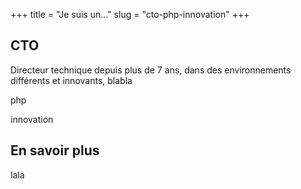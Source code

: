 +++
title = "Je suis un..."
slug = "cto-php-innovation"
+++


## CTO

Directeur technique depuis plus de 7 ans, dans des environnements différents et innovants, blabla


php

innovation

## En savoir plus

lala

